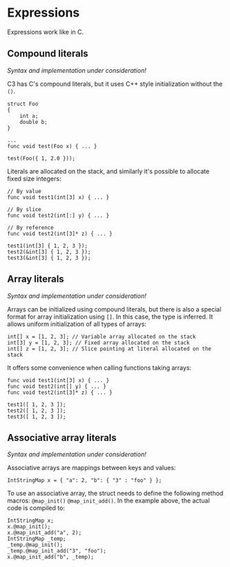 # Expressions

Expressions work like in C.

## Compound literals

_Syntax and implementation under consideration!_

C3 has C's compound literals, but it uses C++ style initialization without the `()`.

```
struct Foo
{
    int a;
    double b;
}

...
func void test(Foo x) { ... }

test(Foo({ 1, 2.0 }));
```

Literals are allocated on the stack, and similarly it's possible to allocate fixed size integers:

```
// By value
func void test1(int[3] x) { ... }

// By slice
func void test2(int[:] y) { ... }

// By reference
func void test2(int[3]* z) { ... }

test1(int[3] { 1, 2, 3 });
test2(&int[3] { 1, 2, 3 });
test3(&int[3] { 1, 2, 3 });
```

## Array literals

_Syntax and implementation under consideration!_

Arrays can be initialized using compound literals, but there is also a special format for array initialization using `[]`. In this case, the type is inferred. It allows uniform initialization of all types of arrays:

```
int[] x = [1, 2, 3]; // Variable array allocated on the stack
int[3] y = [1, 2, 3]; // Fixed array allocated on the stack
int[] z = [1, 2, 3]; // Slice pointing at literal allocated on the stack
```

It offers some convenience when calling functions taking arrays:

```
func void test1(int[3] x) { ... }
func void test2(int[] y) { ... }
func void test2(int[3]* z) { ... }

test1([ 1, 2, 3 ]);
test2([ 1, 2, 3 ]);
test3([ 1, 2, 3 ]);
```

## Associative array literals

_Syntax and implementation under consideration!_

Associative arrays are mappings between keys and values:

```
IntStringMap x = { "a": 2, "b": { "3" : "foo" } };
```

To use an associative array, the struct needs to define the following method macros: `@map_init()` `@map_init_add()`. In the example above, the actual code is compiled to:

```
IntStringMap x;
x.@map_init();
x.@map_init_add("a", 2);
IntStringMap _temp;
_temp.@map_init();
_temp.@map_init_add("3", "foo");
x.@map_init_add("b", _temp);
```

